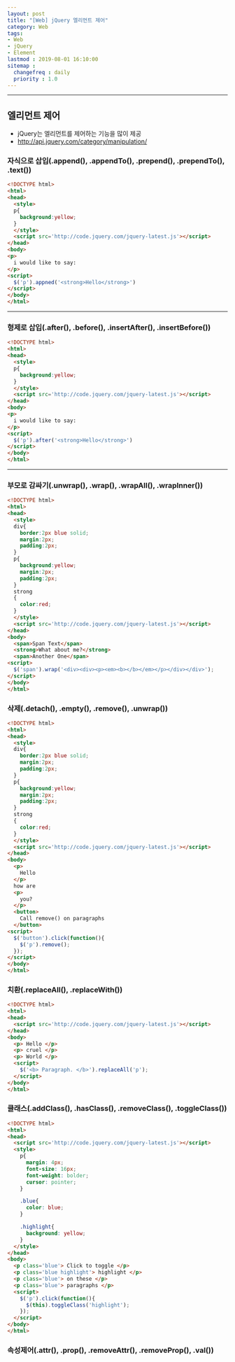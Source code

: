 ```yaml
---
layout: post
title: "[Web] jQuery 엘리먼트 제어"
category: Web
tags:
- Web
- jQuery
- Element
lastmod : 2019-08-01 16:10:00
sitemap :
  changefreq : daily
  priority : 1.0
---
```


***

<!--미리보기-->

## 엘리먼트 제어
- jQuery는 엘리먼트를 제어하는 기능을 많이 제공
- http://api.jquery.com/category/manipulation/

### 자식으로 삽입(.append(), .appendTo(), .prepend(), .prependTo(), .text())

``` html
<!DOCTYPE html>
<html>
<head>
  <style>
  p{
    background:yellow;
  }
  </style>
  <script src='http://code.jquery.com/jquery-latest.js'></script>
</head>
<body>
<p>
  i would like to say:
</p>
<script>
  $('p').appned('<strong>Hello</strong>')
</script>
</body>
</html>
```

<hr>

### 형제로 삽입(.after(), .before(), .insertAfter(), .insertBefore())

``` html
<!DOCTYPE html>
<html>
<head>
  <style>
  p{
    background:yellow;
  }
  </style>
  <script src='http://code.jquery.com/jquery-latest.js'></script>
</head>
<body>
<p>
  i would like to say:
</p>
<script>
  $('p').after('<strong>Hello</strong>')
</script>
</body>
</html>
```

<hr>

### 부모로 감싸기(.unwrap(), .wrap(), .wrapAll(), .wrapInner())

``` html
<!DOCTYPE html>
<html>
<head>
  <style>
  div{
    border:2px blue solid;
    margin:2px;
    padding:2px;
  }
  p{
    background:yellow;
    margin:2px;
    padding:2px;
  }
  strong
  {
    color:red;
  }
  </style>
  <script src='http://code.jquery.com/jquery-latest.js'></script>
</head>
<body>
  <span>Span Text</span>
  <strong>What about me?</strong>
  <span>Another One</span>
<script>
  $('span').wrap('<div><div><p><em><b></b></em></p></div></div>');
</script>
</body>
</html>
```

### 삭제(.detach(), .empty(), .remove(), .unwrap())

``` html
<!DOCTYPE html>
<html>
<head>
  <style>
  div{
    border:2px blue solid;
    margin:2px;
    padding:2px;
  }
  p{
    background:yellow;
    margin:2px;
    padding:2px;
  }
  strong
  {
    color:red;
  }
  </style>
  <script src='http://code.jquery.com/jquery-latest.js'></script>
</head>
<body>
  <p>
    Hello
  </p>
  how are
  <p>
    you?
  </p>
  <button>
    Call remove() on paragraphs
  </button>
<script>
  $('button').click(function(){
    $('p').remove();
  });
</script>
</body>
</html>
```

### 치환(.replaceAll(), .replaceWith())

``` html
<!DOCTYPE html>
<html>
<head>
  <script src='http://code.jquery.com/jquery-latest.js'></script>
</head>
<body>
  <p> Hello </p>
  <p> cruel </p>
  <p> World </p>
  <script>
    $('<b> Paragraph. </b>').replaceAll('p');
  </script>
</body>
</html>
```

### 클래스(.addClass(), .hasClass(), .removeClass(), .toggleClass())

```  html
<!DOCTYPE html>
<html>
<head>
  <script src='http://code.jquery.com/jquery-latest.js'></script>
  <style>
    p{
      margin: 4px;
      font-size: 16px;
      font-weight: bolder;
      cursor: pointer;
    }

    .blue{
      color: blue;
    }

    .highlight{
      background: yellow;
    }
  </style>
</head>
<body>
  <p class='blue'> Click to toggle </p>
  <p class='blue highlight'> highlight </p>
  <p class='blue'> on these </p>
  <p class='blue'> paragraphs </p>
  <script>
    $('p').click(function(){
      $(this).toggleClass('highlight');
    });
  </script>
</body>
</html>
```

### 속성제어(.attr(), .prop(), .removeAttr(), .removeProp(), .val())

``` html
```